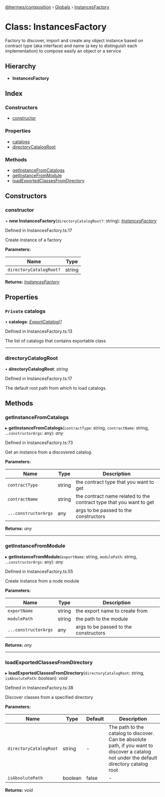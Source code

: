 [@hermes/composition](../README.md) › [Globals](../globals.md) › [InstancesFactory](instancesfactory.md)

# Class: InstancesFactory

Factory to discover, import and create any object instance based on contract type (aka interface) and name (a key to distinguish
each implementation) to compose easily an object or a service

## Hierarchy

* **InstancesFactory**

## Index

### Constructors

* [constructor](instancesfactory.md#constructor)

### Properties

* [catalogs](instancesfactory.md#private-catalogs)
* [directoryCatalogRoot](instancesfactory.md#directorycatalogroot)

### Methods

* [getInstanceFromCatalogs](instancesfactory.md#getinstancefromcatalogs)
* [getInstanceFromModule](instancesfactory.md#getinstancefrommodule)
* [loadExportedClassesFromDirectory](instancesfactory.md#loadexportedclassesfromdirectory)

## Constructors

###  constructor

\+ **new InstancesFactory**(`directoryCatalogRoot?`: string): *[InstancesFactory](instancesfactory.md)*

Defined in InstancesFactory.ts:17

Create instance of a factory

**Parameters:**

Name | Type |
------ | ------ |
`directoryCatalogRoot?` | string |

**Returns:** *[InstancesFactory](instancesfactory.md)*

## Properties

### `Private` catalogs

• **catalogs**: *[ExportCatalog](exportcatalog.md)[]*

Defined in InstancesFactory.ts:13

The list of catalogs that contains exportable class

___

###  directoryCatalogRoot

• **directoryCatalogRoot**: *string*

Defined in InstancesFactory.ts:17

The default root path from which to load catalogs.

## Methods

###  getInstanceFromCatalogs

▸ **getInstanceFromCatalogs**(`contractType`: string, `contractName`: string, ...`constructorArgs`: any): *any*

Defined in InstancesFactory.ts:73

Get an instance from a discovered catalog.

**Parameters:**

Name | Type | Description |
------ | ------ | ------ |
`contractType` | string | the contract type that you want to get |
`contractName` | string | the contract name related to the contract type that you want to get |
`...constructorArgs` | any | args to be passed to the constructors  |

**Returns:** *any*

___

###  getInstanceFromModule

▸ **getInstanceFromModule**(`exportName`: string, `modulePath`: string, ...`constructorArgs`: any): *any*

Defined in InstancesFactory.ts:55

Create instance from a node module

**Parameters:**

Name | Type | Description |
------ | ------ | ------ |
`exportName` | string | the export name to create from |
`modulePath` | string | the path to the module |
`...constructorArgs` | any | args to be passed to the constructors  |

**Returns:** *any*

___

###  loadExportedClassesFromDirectory

▸ **loadExportedClassesFromDirectory**(`directoryCatalogRoot`: string, `isAbsolutePath`: boolean): *void*

Defined in InstancesFactory.ts:38

Discover classes from a specified directory

**Parameters:**

Name | Type | Default | Description |
------ | ------ | ------ | ------ |
`directoryCatalogRoot` | string | - | The path to the catalog to discover. Can be absolute path, if you want to discover a catalog not under the default directory catalog root |
`isAbsolutePath` | boolean | false | - |

**Returns:** *void*
